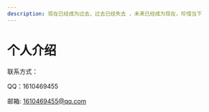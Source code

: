 ```yaml
---
description: 现在已经成为过去，过去已经失去 ，未来已经成为现在，珍惜当下
---
```


# 个人介绍

联系方式：

QQ：1610469455

邮箱: 1610469455@qq.com



